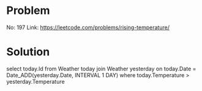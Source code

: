 # Problem

No: 197
Link: https://leetcode.com/problems/rising-temperature/

# Solution

select today.Id from Weather today join Weather yesterday on today.Date = Date_ADD(yesterday.Date, INTERVAL 1 DAY) where today.Temperature > yesterday.Temperature